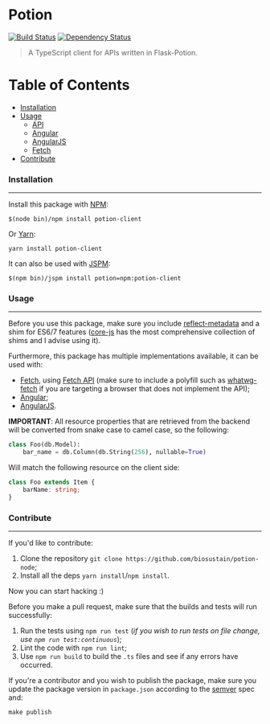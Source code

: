 # Potion

[![Build Status](https://img.shields.io/travis/biosustain/potion-node.svg?style=flat-square)](https://travis-ci.org/biosustain/potion-node)
[![Dependency Status](https://david-dm.org/biosustain/potion-node.svg?style=flat-square)](https://github.com/biosustain/potion-node)

> A TypeScript client for APIs written in Flask-Potion.


# Table of Contents

* [Installation](#installation)
* [Usage](#usage)
    * [API](docs/API.md)
    * [Angular](docs/ANGULAR.md)
    * [AngularJS](docs/ANGULARJS.md)
    * [Fetch](docs/FETCH.md)
* [Contribute](#contribute)


### Installation
----------------
Install this package with [NPM](https://www.npmjs.com):
```shell
$(node bin)/npm install potion-client
```

Or [Yarn](https://yarnpkg.com/en):
```shell
yarn install potion-client
```

It can also be used with [JSPM](http://jspm.io):
```shell
$(npm bin)/jspm install potion=npm:potion-client
```


### Usage
---------
Before you use this package, make sure you include [reflect-metadata](https://www.npmjs.com/package/reflect-metadata) and a shim for ES6/7 features ([core-js](https://github.com/zloirock/core-js) has the most comprehensive collection of shims and I advise using it).

Furthermore, this package has multiple implementations available, it can be used with:
* [Fetch](docs/FETCH.md), using [Fetch API](https://developer.mozilla.org/en/docs/Web/API/Fetch_API) (make sure to include a polyfill such as [whatwg-fetch](https://github.com/github/fetch) if you are targeting a browser that does not implement the API);
* [Angular](docs/ANGULAR.md);
* [AngularJS](docs/ANGULARJS.md).

**IMPORTANT**: All resource properties that are retrieved from the backend will be converted from snake case to camel case, so the following:
```python
class Foo(db.Model):
    bar_name = db.Column(db.String(256), nullable=True)
```
Will match the following resource on the client side:
```ts
class Foo extends Item {
    barName: string;
}
```


### Contribute
----------------
If you'd like to contribute:
1. Clone the repository `git clone https://github.com/biosustain/potion-node`;
2. Install all the deps `yarn install`/`npm install`. 

Now you can start hacking :)

Before you make a pull request, make sure that the builds and tests will run successfully:
1. Run the tests using `npm run test` (*if you wish to run tests on file change, use `npm run test:continuous`*);
2. Lint the code with `npm run lint`;
3. Use `npm run build` to build the `.ts` files and see if any errors have occurred.

If you're a contributor and you wish to publish the package,
make sure you update the package version in `package.json` according to the [semver](http://semver.org/) spec and:
```shell
make publish
```
